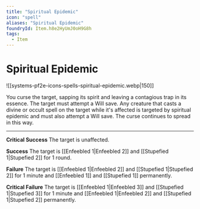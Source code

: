 ```yaml
---
title: "Spiritual Epidemic"
icon: "spell"
aliases: "Spiritual Epidemic"
foundryId: Item.h8e2HyUmJ0oH9G8h
tags:
  - Item
---
```


# Spiritual Epidemic
![[systems-pf2e-icons-spells-spiritual-epidemic.webp|150]]

You curse the target, sapping its spirit and leaving a contagious trap in its essence. The target must attempt a Will save. Any creature that casts a divine or occult spell on the target while it's affected is targeted by spiritual epidemic and must also attempt a Will save. The curse continues to spread in this way.

* * *

**Critical Success** The target is unaffected.

**Success** The target is [[Enfeebled 1|Enfeebled 2]] and [[Stupefied 1|Stupefied 2]] for 1 round.

**Failure** The target is [[Enfeebled 1|Enfeebled 2]] and [[Stupefied 1|Stupefied 2]] for 1 minute and [[Enfeebled 1]] and [[Stupefied 1]] permanently.

**Critical Failure** The target is [[Enfeebled 1|Enfeebled 3]] and [[Stupefied 1|Stupefied 3]] for 1 minute and [[Enfeebled 1|Enfeebled 2]] and [[Stupefied 1|Stupefied 2]] permanently.
